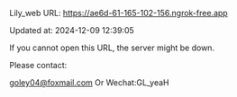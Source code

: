 Lily_web URL: https://ae6d-61-165-102-156.ngrok-free.app

Updated at: 2024-12-09 12:39:05

If you cannot open this URL, the server might be down.

Please contact: 

goley04@foxmail.com Or Wechat:GL_yeaH